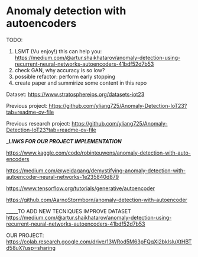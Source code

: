 # Anomaly detection with autoencoders
TODO:
1. LSMT (Vu enjoy!) this can help you: https://medium.com/@artur.shaikhatarov/anomaly-detection-using-recurrent-neural-networks-autoencoders-41bdf52d7b53
2. check GAN, why accuracy is so low?
3. possible refactor: perform early stopping
5. create paper and summirize some content in this repo
   
Dataset: https://www.stratosphereips.org/datasets-iot23

Previous project: https://github.com/yliang725/Anomaly-Detection-IoT23?tab=readme-ov-file

Previous research project: https://github.com/yliang725/Anomaly-Detection-IoT23?tab=readme-ov-file


________LINKS FOR OUR PROJECT IMPLEMENTATION_______

https://www.kaggle.com/code/robinteuwens/anomaly-detection-with-auto-encoders

https://medium.com/@weidagang/demystifying-anomaly-detection-with-autoencoder-neural-networks-1e235840d879

https://www.tensorflow.org/tutorials/generative/autoencoder

https://github.com/AarnoStormborn/anomaly-detection-with-autoencoder

_____TO ADD NEW TECNIQUES IMPROVE DATASET
https://medium.com/@artur.shaikhatarov/anomaly-detection-using-recurrent-neural-networks-autoencoders-41bdf52d7b53

OUR PROJECT: https://colab.research.google.com/drive/13WRod5M63pFQqXi2bkIsluXtHBTd58uX?usp=sharing
